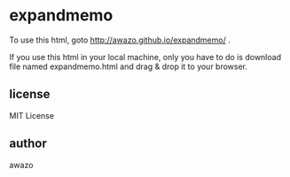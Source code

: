 # expandmemo
To use this html, goto http://awazo.github.io/expandmemo/ .

If you use this html in your local machine, 
only you have to do is download file named expandmemo.html
and drag & drop it to your browser.

## license
MIT License

## author
awazo
